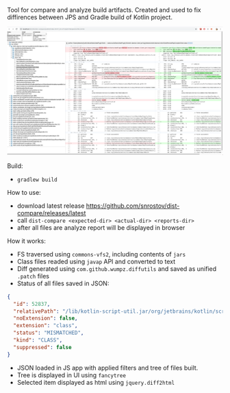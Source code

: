 Tool for compare and analyze build artifacts.
Created and used to fix diffirences between JPS and Gradle build of Kotlin project.

![screenshot](about.png)

Build:
- `gradlew build`

How to use:
- download latest release https://github.com/snrostov/dist-compare/releases/latest
- call `dist-compare <expected-dir> <actual-dir> <reports-dir>`
- after all files are analyze report will be displayed in browser

How it works:
- FS traversed using `commons-vfs2`, including contents of `jars`
- Class files readed using `javap` API and converted to text
- Diff generated using `com.github.wumpz.diffutils` and saved as unified `.patch` files
- Status of all files saved in JSON:
```json
{
  "id": 52837,
  "relativePath": "/lib/kotlin-script-util.jar/org/jetbrains/kotlin/script/util/KotlinAnnotatedScriptDependenciesResolver.class",
  "noExtension": false,
  "extension": "class",
  "status": "MISMATCHED",
  "kind": "CLASS",
  "suppressed": false
}
```
- JSON loaded in JS app with applied filters and tree of files built.
- Tree is displayed in UI using `fancytree`
- Selected item displayed as html using `jquery.diff2html`